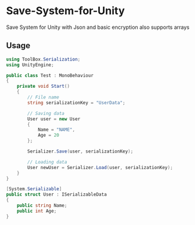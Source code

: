 # Save-System-for-Unity
Save System for Unity with Json and basic encryption also supports arrays

## Usage
```csharp
using ToolBox.Serialization;
using UnityEngine;

public class Test : MonoBehaviour
{
	private void Start()
	{
		// File name
		string serializationKey = "UserData";

		// Saving data
		User user = new User
		{
			Name = "NAME",
			Age = 20
		};

		Serializer.Save(user, serializationKey);

		// Loading data
		User newUser = Serializer.Load(user, serializationKey);
	}
}

[System.Serializable]
public struct User : ISerializableData
{
	public string Name;
	public int Age;
}

```
